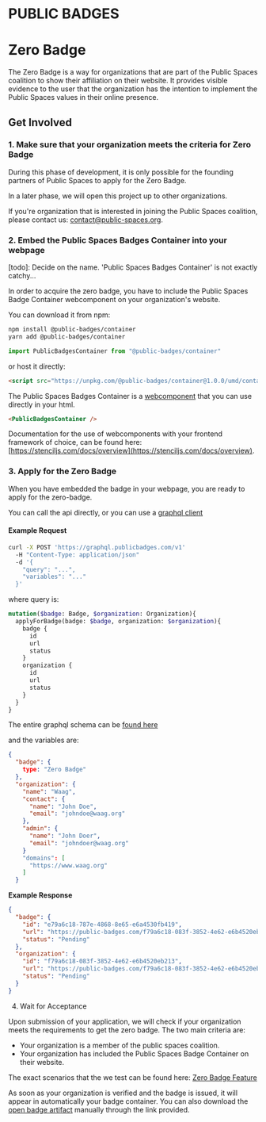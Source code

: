 PUBLIC BADGES
=============

# Zero Badge

The Zero Badge is a way for organizations that are part of the Public
Spaces coalition to show their affiliation on their website. It provides
visible evidence to the user that the organization has the intention to
implement the Public Spaces values in their online presence.

## Get Involved

### 1. Make sure that your organization meets the criteria for Zero Badge
During this phase of development, it is only possible for the founding
partners of Public Spaces to apply for the Zero Badge.

In a later phase, we will open this project up to other organizations.

If you're organization that is interested in joining the Public Spaces coalition,
please contact us: [contact@public-spaces.org](contact@public-spaces.org).


### 2. Embed the Public Spaces Badges Container into your webpage

[todo]: Decide on the name. 'Public Spaces Badges Container' is not exactly
catchy...

In order to acquire the zero badge, you have to include the Public Spaces Badge
Container webcomponent on your organization's website.

You can download it from npm:

```bash
npm install @public-badges/container
yarn add @public-badges/container
```

```js
import PublicBadgesContainer from "@public-badges/container"
```

or host it directly:

```html
<script src="https://unpkg.com/@public-badges/container@1.0.0/umd/container.production.min.js" async></script>
```

The Public Spaces Badges Container is a [webcomponent](https://www.webcomponents.org/introduction)
that you can use directly in your html.

```html
<PublicBadgesContainer />
```

Documentation for the use of webcomponents with your frontend framework of choice,
can be found here: [https://stenciljs.com/docs/overview](https://stenciljs.com/docs/overview).


### 3. Apply for the Zero Badge

When you have embedded the badge in your webpage, you are ready to apply for
the zero-badge.

You can call the api directly, or you can use a [graphql client](https://graphql.org/code/#graphql-clients)

#### Example Request

```bash
curl -X POST 'https://graphql.publicbadges.com/v1'
  -H "Content-Type: application/json"
  -d '{
    "query": "...",
    "variables": "..."
  }'
```


where query is:

```graphql
mutation($badge: Badge, $organization: Organization){
  applyForBadge(badge: $badge, organization: $organization){
    badge {
      id
      url
      status
    }
    organization {
      id
      url
      status
    }
  }
}
``` 
The entire graphql schema can be [found here](/src-schema)

and the variables are:

```json
{
  "badge": {
    type: "Zero Badge"
  },
  "organization": {
    "name": "Waag",
    "contact": {
      "name": "John Doe",
      "email": "johndoe@waag.org"
    },
    "admin": {
      "name": "John Doer",
      "email": "johndoer@waag.org"
    }
    "domains": [
      "https://www.waag.org"
    ]
  }
```

**Example Response**

```json
{
  "badge": {
    "id": "e79a6c18-787e-4868-8e65-e6a4530fb419",
    "url": "https://public-badges.com/f79a6c18-083f-3852-4e62-e6b4520eb213/e79a6c18-787e-4868-8e65-e6a4530fb419",
    "status": "Pending"
  },
  "organization": {
    "id": "f79a6c18-083f-3852-4e62-e6b4520eb213",
    "url": "https://public-badges.com/f79a6c18-083f-3852-4e62-e6b4520eb213",
    "status": "Pending"
  }
}
```

4. Wait for Acceptance

Upon submission of your application, we will check if your organization meets the
requirements to get the zero badge. The two main criteria are:

- Your organization is a member of the public spaces coalition.
- Your organization has included the Public Spaces Badge Container on their
website.

The exact scenarios that the we test can be found here: [Zero Badge Feature](/src-feature)

As soon as your organization is verified and the badge is issued, it will appear
in automatically your badge container. You can also download the
[open badge artifact](./src-fixture) manually through the link provided.
